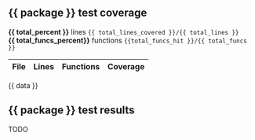 ## {{ package }} test coverage

**{{ total_percent }}** lines `{{ total_lines_covered }}/{{ total_lines }}` &emsp;
**{{ total_funcs_percent}}** functions `{{total_funcs_hit }}/{{ total_funcs }}`

| File | Lines | Functions | Coverage |
|:-----|------:|----------:|---------:|
{{ data }}

## {{ package }} test results

TODO
